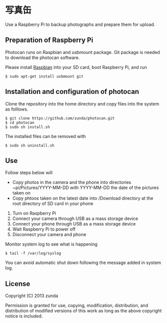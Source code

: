 写真缶
======
Use a Raspberry Pi to backup photographs and prepare them for upload.

Preparation of Raspberry Pi
---------------------------
Photocan runs on Raspbian and usbmount package.
Git package is needed to download the photocan software.

Please install [Raspbian](https://www.raspbian.org/) into your SD card,
boot Raspberry Pi, and run
```
$ sudo apt-get install usbmount git
```

Installation and configuration of photocan
------------------------------------------
Clone the repository into the home directory and copy files into the system as folllows.

```
$ git clone https://github.com/zunda/photocan.git
$ cd photocan
$ sudo sh install.sh
```

The installed files can be removed with
```
$ sudo sh uninstall.sh
```

Use
---
Follow steps below will
* Copy photos in the camera and the phone into directories ~pi/Pictures/YYYY-MM-DD with YYYY-MM-DD the date of the pictures taken on
* Copy phtoos taken on the latest date into /Download directory at the root directory of SD card in your phone

1. Turn on Raspberry Pi
2. Connect your camera through USB as a mass storage device
3. Connect your phone through USB as a mass storage device
4. Wait Raspberry Pi to power off
5. Disconnect your camera and phone

Monitor system log to see what is happening
```
$ tail -f /var/log/syslog
```
You can avoid automatic shut down following the message added in system log.

License
-------
Copyright (C) 2013 zunda <zunda at freeshell.org>

Permission is granted for use, copying, modification, distribution, and distribution of modified versions of this work as long as the above copyright notice is included.
